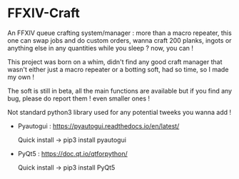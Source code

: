 # FFXIV-Craft
An FFXIV queue crafting system/manager : more than a macro repeater, this one can swap jobs and do custom orders, wanna craft 200 planks, ingots 
or anything else in any quantities while you sleep ? now, you can ! 

This project was born on a whim, didn't find any good craft manager that wasn't either just a macro repeater or a botting soft, had so time, so I made my own !

The soft is still in beta, all the main functions are available but if you find any bug, please do report them ! even smaller ones !

Not standard python3 library used for any potential tweeks you wanna add !
  
  - Pyautogui : https://pyautogui.readthedocs.io/en/latest/
    
    Quick install -> pip3 install pyautogui
  - PyQt5 : https://doc.qt.io/qtforpython/
    
    Quick install -> pip3 install PyQt5
 
 
